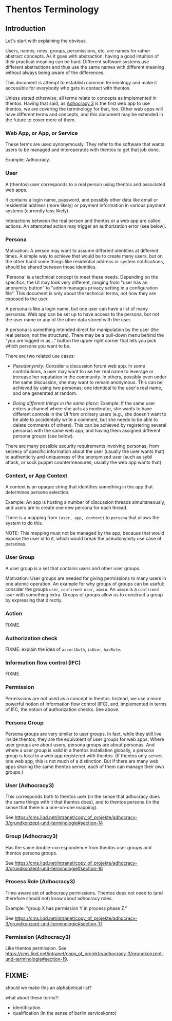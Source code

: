 # Thentos Terminology

## Introduction

Let's start with explaining the obvious.

Users, names, roles, groups, persmissions, etc. are names for rather
abstract concepts.  As it goes with abstraction, having a good
intuition of their practical meaning can be hard.  Different software
systems use different abstractions and thus use the same names with
different meaning without always being aware of the differences.

This document is attempt to establish common terminology and make it
accessible for everybody who gets in contact with thentos.

Unless stated otherwise, all terms relate to concepts as implemented
in thentos.  Having that said, as
[Adhocracy 3](https://github.com/liqd/adhocracy3) is the first web app to
use thentos, we are covering the terminology for that, too.  Other web
apps will have different terms and concepts, and this document may be
extended in the future to cover more of them.


### Web App, or App, or Service

These terms are used synonymously.  They refer to the software that
wants users to be managed and interoperates with thentos to get that
job done.

Example: Adhocracy.


### User

A (thentos) user corresponds to a real person using thentos and
associated web apps.

It contains a login name, password, and possibly other data like email
or residential address (more likely) or payment information in various
payment systems (currently less likely).

Interactions between the real person and thentos or a web app are
called actions.  An attempted action may trigger an authorization
error (see below).


### Persona

Motivation: A person may want to assume different identities at
different times.  A simple way to achieve that would be to create many
users, but on the other hand some things like residential address or
system notifications, should be shared between those identities.

'Persona' is a technical concept to meet these needs.  Depending on
the specifics, the UI may look very different, ranging from "user has
an anonymity button" to "admin manages privacy setting in a
configuration file".  This document is only about the technical terms,
not how they are exposed to the user.

A persona is like a login name, but one user can have a list of many personas.
Web app can be set up to have access to the persona, but not the user name
or any of the other data stored with the user.

A persona is something intended direct for manipulation by the user (the
real person, not the structure).  There may be a pull-down menu behind
the "you are logged in as..." button the upper right corner that lets
you pick which persona you want to be.

There are two related use cases:

- *Pseudonymity:* Consider a discussion forum web app.  In some
  contributions, a user may want to use her real name to leverage or
  increase her reputation in the community.  In others, possibly even
  under the same discussion, she may want to remain anonymous.  This can
  be achieved by using two personas: one identical to the user's real name,
  and one generated at random.

- *Doing different things in the same place:* Example: If the same user
  enters a channel where she acts as moderator, she wants to have
  different controls in the UI from ordinary users (e.g., she doesn't
  want to be able to accidentally write a comment, but she needs to be
  able to delete comments of others).
  This can be achieved by registering several personas with the same web
  app, and having them assigned different persona groups (see below).

There are many possible security requirements involving personas, from
secrecy of specific information about the user (usually the user wants
that) to authenticity and uniqueness of the anonymized user (such as
sybil attack, or sock puppet countermeasures; usually the web app
wants that).


### Context, or App Context

A context is an opaque string that identifies something in the app
that determines persona selection.

Example: An app is hosting a number of discussion threads
simultaneously, and users are to create one new persona for each
thread.

There is a mapping from `(user, app, context)` to `persona` that
allows the system to do this.

NOTE: This mapping must not be managed by the app, because that would
expose the user id to it, which would break the pseudonymity use case
of personas.


### User Group

A user group is a set that contains users and other user groups.

Motivation: User groups are needed for giving permissions to many
users in one atomic operation.  An example for why groups of groups
can be useful: consider the groups `user`, `confirmed user`, `admin`.
An `admin` is a `confirmed user` with something extra.  Groups of
groups allow us to construct a group by expressing that directly.


### Action

FIXME.


### Authorization check

FIXME: explain the idea of `assertAuth`, `isUser`, `hasRole`.


### Information flow control (IFC)

FIXME.


### Permission

Permissions are not used as a concept in thentos.  Instead, we use a
more powerful notion of information flow control (IFC), and,
implemented in terms of IFC, the notion of authorization checks.  See
above.


### Persona Group

Persona groups are very similar to user groups.  In fact, while they still live
inside thentos, they are the equivalent of user groups for web apps.  Where
user groups are about users, persona groups are about personas.  And where a user group is
valid in a thentos installation globally, a persona group is local to a web
app registered with thentos.  (If thentos only serves one web app,
this is not much of a distinction.  But if there are many web apps
sharing the same thentos server, each of them can manage their own
groups.)


### User (Adhocracy3)

This corresponds both to thentos user (in the sense that adhocracy
does the same things with it that thentos does), and to thentos
persona (in the sense that there is a one-on-one mapping).

See
https://cms.liqd.net/intranet/copy_of_projekte/adhocracy-3/grundkonzept-und-terminologie#section-14


### Group (Adhocracy3)

Has the same double-correspondence from thentos user groups and
thentos persona groups.

See
https://cms.liqd.net/intranet/copy_of_projekte/adhocracy-3/grundkonzept-und-terminologie#section-16


### Process Role (Adhocracy3)

Time-aware set of adhocracy permissions.  Thentos does not need to
(and therefore should not) know about adhocracy roles.

Example: "group X has permission Y in process phase Z."

See
https://cms.liqd.net/intranet/copy_of_projekte/adhocracy-3/grundkonzept-und-terminologie#section-17


### Permission (Adhocracy3)

Like thentos permission.  See
https://cms.liqd.net/intranet/copy_of_projekte/adhocracy-3/grundkonzept-und-terminologie#section-19.


## FIXME:

should we make this an alphabetical list?

what about these terms?:

- identification
- qualification (in the sense of berlin servicekonto)
